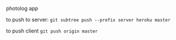 photolog app

to push to server:
`git subtree push --prefix server heroku master`

to push client
`git push origin master`